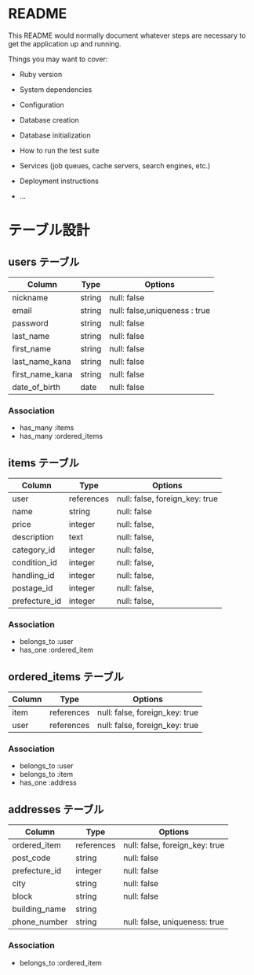 # README

This README would normally document whatever steps are necessary to get the
application up and running.

Things you may want to cover:

* Ruby version

* System dependencies

* Configuration

* Database creation

* Database initialization

* How to run the test suite

* Services (job queues, cache servers, search engines, etc.)

* Deployment instructions

* ...

# テーブル設計

## users テーブル

| Column          | Type   | Options                        |
| --------------- | ------ | ------------------------------ |
| nickname        | string | null: false                    |
| email           | string | null: false,uniqueness : true |
| password        | string | null: false                    |
| last_name       | string | null: false                    |
| first_name      | string | null: false                    |
| last_name_kana  | string | null: false                    |
| first_name_kana | string | null: false                    |
| date_of_birth   | date   | null: false                    |

### Association

- has_many :items
- has_many :ordered_items

## items テーブル

| Column        | Type        | Options                        |
| ------------- | ----------- | ------------------------------ |
| user          | references  | null: false, foreign_key: true |
| name          | string      | null: false                    |
| price         | integer     | null: false,                   |
| description   | text        | null: false,                   |
| category_id   | integer     | null: false,                   |
| condition_id  | integer     | null: false,                   |
| handling_id   | integer     | null: false,                   |
| postage_id    | integer     | null: false,                   |
| prefecture_id | integer     | null: false,                   |

### Association

- belongs_to :user
- has_one :ordered_item

## ordered_items テーブル

| Column  | Type       | Options                        |
| ------- | ---------- | ------------------------------ |
| item    | references | null: false, foreign_key: true |
| user    | references | null: false, foreign_key: true |

### Association

- belongs_to :user
- belongs_to :item
- has_one :address

## addresses テーブル

| Column        | Type       | Options                        |
| ------------- | ---------- | ------------------------------ |
| ordered_item  | references | null: false, foreign_key: true |
| post_code     | string     | null: false                    |
| prefecture_id | integer    | null: false                    |
| city          | string     | null: false                    |
| block         | string     | null: false                    |
| building_name | string     |                                |
| phone_number  | string     | null: false, uniqueness: true  |

### Association

- belongs_to :ordered_item
